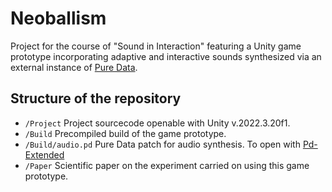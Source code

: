 # Neoballism
Project for the course of "Sound in Interaction" featuring a Unity game prototype incorporating adaptive and interactive sounds synthesized via an external instance of [Pure Data](https://puredata.info/).

## Structure of the repository
- `/Project` Project sourcecode openable with Unity v.2022.3.20f1.
- `/Build` Precompiled build of the game prototype.
- `/Build/audio.pd` Pure Data patch for audio synthesis. To open with [Pd-Extended](https://sourceforge.net/projects/pure-data/files/pd-extended/)
- `/Paper` Scientific paper on the experiment carried on using this game prototype.
